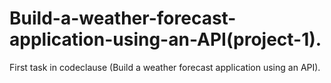 # Build-a-weather-forecast-application-using-an-API(project-1).
First task in codeclause (Build a weather forecast application using an API).
